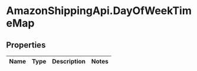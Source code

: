 # AmazonShippingApi.DayOfWeekTimeMap

## Properties
Name | Type | Description | Notes
------------ | ------------- | ------------- | -------------


